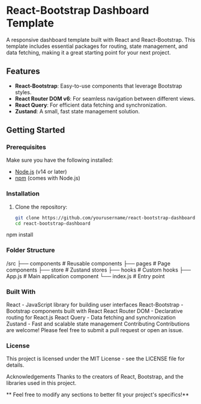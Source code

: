 # React-Bootstrap Dashboard Template

A responsive dashboard template built with React and React-Bootstrap. This template includes essential packages for routing, state management, and data fetching, making it a great starting point for your next project.

## Features

- **React-Bootstrap**: Easy-to-use components that leverage Bootstrap styles.
- **React Router DOM v6**: For seamless navigation between different views.
- **React Query**: For efficient data fetching and synchronization.
- **Zustand**: A small, fast state management solution.

## Getting Started

### Prerequisites

Make sure you have the following installed:

- [Node.js](https://nodejs.org/) (v14 or later)
- [npm](https://www.npmjs.com/get-npm) (comes with Node.js)

### Installation

1. Clone the repository:

   ```bash
   git clone https://github.com/yourusername/react-bootstrap-dashboard.git
   cd react-bootstrap-dashboard
npm install



###  Folder Structure
/src
  ├── components        # Reusable components
  ├── pages             # Page components
  ├── store             # Zustand stores
  ├── hooks             # Custom hooks
  ├── App.js            # Main application component
  └── index.js          # Entry point

### Built With
React - JavaScript library for building user interfaces
React-Bootstrap - Bootstrap components built with React
React Router DOM - Declarative routing for React.js
React Query - Data fetching and synchronization
Zustand - Fast and scalable state management
Contributing
Contributions are welcome! Please feel free to submit a pull request or open an issue.

###  License
This project is licensed under the MIT License - see the LICENSE file for details.

Acknowledgements
Thanks to the creators of React, Bootstrap, and the libraries used in this project.

** Feel free to modify any sections to better fit your project's specifics!**
